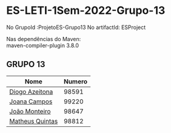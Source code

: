 # ES-LETI-1Sem-2022-Grupo-13

No GrupoId :ProjetoES-Grupo13
No artifactId: ESProject

Nas dependências do Maven:   
<artifactId>maven-compiler-plugin</artifactId>
        <version>3.8.0</version>
        <configuration>

## GRUPO 13

| Nome | Numero | 
| ---- | ---- | 
| [Diogo Azeitona](https://github.com/dfsaa1iscte) | 98591 |
| [Joana Campos](https://github.com/joanaiscte) | 99220 | 
| [João Monteiro](https://github.com/joaoiscte)  | 98647 | 
| [Matheus Quintas](https://github.com/matheusiscte) | 98812 |


 
